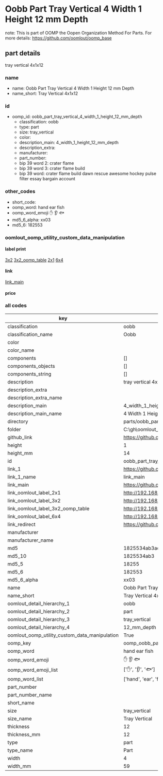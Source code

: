 # Oobb Part Tray Vertical 4 Width 1 Height 12 mm Depth  

note: This is part of OOMP the Oopen Organization Method For Parts. For more details: https://github.com/oomlout/oomp_base

##  part details
  



tray vertical 4x1x12



### name
* name: Oobb Part Tray Vertical 4 Width 1 Height 12 mm Depth
* name_short: Tray Vertical 4x1x12 
### id
* oomp_id: oobb_part_tray_vertical_4_width_1_height_12_mm_depth
  * classification: oobb
  * type: part
  * size: tray_vertical
  * color: 
  * description_main: 4_width_1_height_12_mm_depth
  * description_extra: 
  * manufacturer: 
  * part_number: 
  * bip 39 word 2: crater flame
  * bip 39 word 3: crater flame build
  * bip 39 word: crater flame build dawn rescue awesome hockey pulse filter essay bargain account

### other_codes
* short_code: 
* oomp_word: hand ear fish
* oomp_word_emoji :hand: :ear: :fish:
* md5_6_alpha: xx03
* md5_6: 182553






### oomlout_oomp_utility_custom_data_manipulation
#### label print
[3x2](http://192.168.1.245:1112/?label=oomp%20xx03)
[3x2_oomp_table](http://192.168.1.108:1112/?label=oomp%20xx03)
[2x1](http://192.168.1.242:1112/?label=oomp%20xx03)
[6x4](http://192.168.1.55:1112/?label=oomp%20xx03)    

#### link

[link_main](https://github.com/oomlout/oomlout_oobb_version_4_generated_parts/tree/main/navigation_oomp/oobb/part/tray_vertical/4_width_1_height_12_mm_depth/part)                              

#### price







### all codes 
| key | value |  
| --- | --- |  
| classification | oobb |  
| classification_name | Oobb |  
| color |  |  
| color_name |  |  
| components | [] |  
| components_objects | [] |  
| components_string | [] |  
| description | tray vertical 4x1x12 |  
| description_extra |  |  
| description_extra_name |  |  
| description_main | 4_width_1_height_12_mm_depth |  
| description_main_name | 4 Width 1 Height 12 mm Depth |  
| directory | parts/oobb_part_tray_vertical_4_width_1_height_12_mm_depth |  
| folder | C:\gh\oomlout_oobb_version_4_generated_parts\parts\oobb_part_tray_vertical_4_width_1_height_12_mm_depth |  
| github_link | https://github.com/oomlout/oomlout_oomp_part_src/tree/main/parts/oobb_part_tray_vertical_4_width_1_height_12_mm_depth |  
| height | 1 |  
| height_mm | 14 |  
| id | oobb_part_tray_vertical_4_width_1_height_12_mm_depth |  
| link_1 | https://github.com/oomlout/oomlout_oobb_version_4_generated_parts/tree/main/navigation_oomp/oobb/part/tray_vertical/4_width_1_height_12_mm_depth/part |  
| link_1_name | link_main |  
| link_main | https://github.com/oomlout/oomlout_oobb_version_4_generated_parts/tree/main/navigation_oomp/oobb/part/tray_vertical/4_width_1_height_12_mm_depth/part |  
| link_oomlout_label_2x1 | http://192.168.1.242:1112/?label=oomp%20xx03 |  
| link_oomlout_label_3x2 | http://192.168.1.245:1112/?label=oomp%20xx03 |  
| link_oomlout_label_3x2_oomp_table | http://192.168.1.108:1112/?label=oomp%20xx03 |  
| link_oomlout_label_6x4 | http://192.168.1.55:1112/?label=oomp%20xx03 |  
| link_redirect | https://github.com/oomlout/oomlout_oobb_version_4_generated_parts/tree/main/parts/oobb_tray_vertical_04_01_12 |  
| manufacturer |  |  
| manufacturer_name |  |  
| md5 | 1825534ab3ad8d8c425b937e3b961194 |  
| md5_10 | 1825534ab3 |  
| md5_5 | 18255 |  
| md5_6 | 182553 |  
| md5_6_alpha | xx03 |  
| name | Oobb Part Tray Vertical 4 Width 1 Height 12 mm Depth |  
| name_short | Tray Vertical 4x1x12  |  
| oomlout_detail_hierarchy_1 | oobb |  
| oomlout_detail_hierarchy_2 | part |  
| oomlout_detail_hierarchy_3 | tray_vertical |  
| oomlout_detail_hierarchy_4 | 12_mm_depth |  
| oomlout_oomp_utility_custom_data_manipulation | True |  
| oomp_key | oomp_oobb_part_tray_vertical_4_width_1_height_12_mm_depth |  
| oomp_word | hand ear fish |  
| oomp_word_emoji | :hand: :ear: :fish: |  
| oomp_word_emoji_list | [':hand:', ':ear:', ':fish:'] |  
| oomp_word_list | ['hand', 'ear', 'fish'] |  
| part_number |  |  
| part_number_name |  |  
| short_name |  |  
| size | tray_vertical |  
| size_name | Tray Vertical |  
| thickness | 12 |  
| thickness_mm | 12 |  
| type | part |  
| type_name | Part |  
| width | 4 |  
| width_mm | 59 |  
